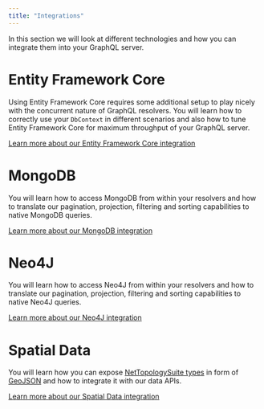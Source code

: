 ```yaml
---
title: "Integrations"
---
```


In this section we will look at different technologies and how you can integrate them into your GraphQL server.

# Entity Framework Core

Using Entity Framework Core requires some additional setup to play nicely with the concurrent nature of GraphQL resolvers. You will learn how to correctly use your `DbContext` in different scenarios and also how to tune Entity Framework Core for maximum throughput of your GraphQL server.

[Learn more about our Entity Framework Core integration](/docs/hotchocolate/integrations/entity-framework)

# MongoDB

You will learn how to access MongoDB from within your resolvers and how to translate our pagination, projection, filtering and sorting capabilities to native MongoDB queries.

[Learn more about our MongoDB integration](/docs/hotchocolate/integrations/mongodb)

# Neo4J

You will learn how to access Neo4J from within your resolvers and how to translate our pagination, projection, filtering and sorting capabilities to native Neo4J queries.

[Learn more about our Neo4J integration](/docs/hotchocolate/integrations/neo4j)

# Spatial Data

You will learn how you can expose [NetTopologySuite types](https://github.com/NetTopologySuite/NetTopologySuite) in form of [GeoJSON](https://geojson.org/) and how to integrate it with our data APIs.

[Learn more about our Spatial Data integration](/docs/hotchocolate/integrations/spatial-data)
